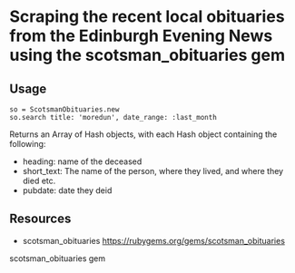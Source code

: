 # Scraping the recent local obituaries from the Edinburgh Evening News using the scotsman_obituaries gem


## Usage

    so = ScotsmanObituaries.new
    so.search title: 'moredun', date_range: :last_month

Returns an Array of Hash objects, with each Hash object containing the following:

* heading: name of the deceased
* short_text: The name of the person, where they lived, and where they died etc.
* pubdate: date they deid

## Resources

* scotsman_obituaries https://rubygems.org/gems/scotsman_obituaries

scotsman_obituaries gem
